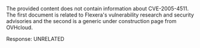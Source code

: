 The provided content does not contain information about CVE-2005-4511. The first document is related to Flexera's vulnerability research and security advisories and the second is a generic under construction page from OVHcloud.

Response: UNRELATED